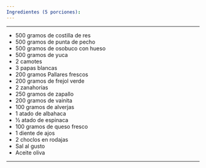 ```yaml
---
Ingredientes (5 porciones):
---
```

---
-	500 gramos de costilla de res
-	500 gramos de punta de pecho
-	500 gramos de osobuco con hueso
-	500 gramos de yuca
-	2 camotes
-	3 papas blancas
-	200 gramos Pallares frescos
-	200 gramos de frejol verde
-	2 zanahorias
-	250 gramos de zapallo
-	200 gramos de vainita
-	100 gramos de alverjas
-	1 atado de albahaca
-	½ atado de espinaca
-	100 gramos de queso fresco
-	1 diente de ajos
-	2 choclos en rodajas
-	Sal al gusto
-	Aceite oliva
---
